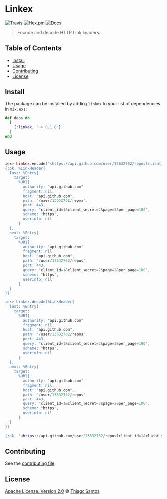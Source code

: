 # Linkex

[![Travis](https://img.shields.io/travis/thiamsantos/linkex.svg)](https://travis-ci.org/thiamsantos/linkex)
[![Hex.pm](https://img.shields.io/hexpm/v/linkex.svg)](https://hex.pm/packages/linkex)
[![Docs](https://img.shields.io/badge/hex-docs-green.svg)](https://hexdocs.pm/linkex)

> Encode and decode HTTP Link headers.

## Table of Contents

- [Install](#install)
- [Usage](#usage)
- [Contributing](#contributing)
- [License](#license)


## Install

The package can be installed by adding `linkex` to your list of dependencies in `mix.exs`:

```elixir
def deps do
  [
    {:linkex, "~> 0.1.0"}
  ]
end
```

## Usage

```elixir
iex> Linkex.encode("<https://api.github.com/user/13632762/repos?client_id=1&client_secret=2&page=2&per_page=100>; rel="next", <https://api.github.com/user/13632762/repos?client_id=1&client_secret=2&page=3&per_page=100>; rel="last")
{:ok, %LinkHeader{
  last: %Entry{
    target:
      %URI{
        authority: "api.github.com",
        fragment: nil,
        host: "api.github.com",
        path: "/user/13632762/repos",
        port: 443,
        query: "client_id=1&client_secret=2&page=3&per_page=100",
        scheme: "https",
        userinfo: nil
      }
  },
  next: %Entry{
    target:
      %URI{
        authority: "api.github.com",
        fragment: nil,
        host: "api.github.com",
        path: "/user/13632762/repos",
        port: 443,
        query: "client_id=1&client_secret=2&page=2&per_page=100",
        scheme: "https",
        userinfo: nil
      }
  }
}}

iex> Linkex.decode(%LinkHeader{
  last: %Entry{
    target:
      %URI{
        authority: "api.github.com",
        fragment: nil,
        host: "api.github.com",
        path: "/user/13632762/repos",
        port: 443,
        query: "client_id=1&client_secret=2&page=3&per_page=100",
        scheme: "https",
        userinfo: nil
      }
  },
  next: %Entry{
    target:
      %URI{
        authority: "api.github.com",
        fragment: nil,
        host: "api.github.com",
        path: "/user/13632762/repos",
        port: 443,
        query: "client_id=1&client_secret=2&page=2&per_page=100",
        scheme: "https",
        userinfo: nil
      }
  }
})

{:ok, "<https://api.github.com/user/13632762/repos?client_id=1&client_secret=2&page=2&per_page=100>; rel="next", <https://api.github.com/user/13632762/repos?client_id=1&client_secret=2&page=3&per_page=100>; rel="last"}
```

## Contributing

See the [contributing file](CONTRIBUTING.md).

## License

[Apache License, Version 2.0](LICENSE) © [Thiago Santos](https://github.com/thiamsantos)
